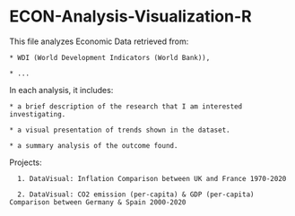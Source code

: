 # ECON-Analysis-Visualization-R

This file analyzes Economic Data retrieved from:

    * WDI (World Development Indicators (World Bank)), 
    
    * ...


In each analysis, it includes:

    * a brief description of the research that I am interested investigating.
    
    * a visual presentation of trends shown in the dataset.
    
    * a summary analysis of the outcome found.


Projects:

      1. DataVisual: Inflation Comparison between UK and France 1970-2020

      2. DataVisual: CO2 emission (per-capita) & GDP (per-capita) Comparison between Germany & Spain 2000-2020
